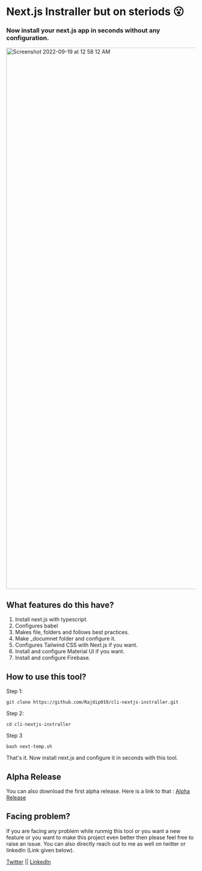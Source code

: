 # Next.js Instraller but on steriods 😮
### Now install your next.js app in seconds without any configuration.
<img width="1440" alt="Screenshot 2022-09-19 at 12 58 12 AM" src="https://user-images.githubusercontent.com/91758830/190925009-bc3673b3-cdd0-4a85-ab16-56a90260c07e.png">

## What features do this have?
1. Install next.js with typescript.
2. Configures babel
3. Makes file, folders and follows best practices.
4. Make _documnet folder and configure it.
5. Configures Tailwind CSS with Next.js if you want.
6. Install and configure Material UI if you want.
7. Install and configure Firebase.

## How to use this tool?
Step 1:
```
git clone https://github.com/Rajdip019/cli-nextjs-instraller.git
```

Step 2: 
```
cd cli-nextjs-instraller
```

Step 3
```
bash next-temp.sh
```

That's it. Now install next.js and configure it in seconds with this tool.

## Alpha Release

You can also download the first alpha release. Here is a link to that : [Alpha Release](https://github.com/Rajdip019/cli-nextjs-instraller/releases/tag/alpha)

## Facing problem?

If you are facing any problem while runmig this tool or you want a new feature or you want to make this project even better then please feel free to raise an issue. You can also directly reach out to me as well on twitter or linkedIn (Link given below).

[Twitter](https://twitter.com/RajdeepS019) || 
[LinkedIn](https://www.linkedin.com/in/rajdeep-sengupta/)
